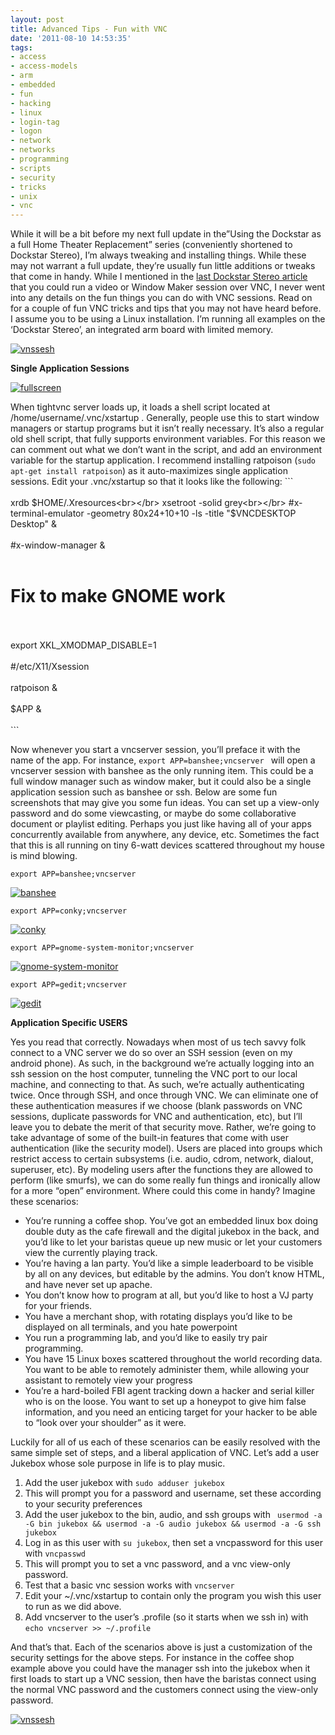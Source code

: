 ```yaml
---
layout: post
title: Advanced Tips - Fun with VNC
date: '2011-08-10 14:53:35'
tags:
- access
- access-models
- arm
- embedded
- fun
- hacking
- linux
- login-tag
- logon
- network
- networks
- programming
- scripts
- security
- tricks
- unix
- vnc
---
```



While it will be a bit before my next full update in the”Using the Dockstar as a full Home Theater Replacement” series (conveniently shortened to Dockstar Stereo), I’m always tweaking and installing things. While these may not warrant a full update, they’re usually fun little additions or tweaks that come in handy. While I mentioned in the [last Dockstar Stereo article](http://hunterdavis.com/archives/2269) that you could run a video or Window Maker session over VNC, I never went into any details on the fun things you can do with VNC sessions. Read on for a couple of fun VNC tricks and tips that you may not have heard before. I assume you to be using a Linux installation. I’m running all examples on the ‘Dockstar Stereo’, an integrated arm board with limited memory.

[![](http://66.147.244.180/~hunterda/content/images/2011/08/vnssesh1-300x176.png "vnssesh")](http://66.147.244.180/~hunterda/content/images/2011/08/vnssesh1.png)

  
**Single Application Sessions**

[![](http://66.147.244.180/~hunterda/content/images/2011/08/fullscreen1-300x168.png "fullscreen")](http://66.147.244.180/~hunterda/content/images/2011/08/fullscreen1.png)

When tightvnc server loads up, it loads a shell script located at /home/username/.vnc/xstartup . Generally, people use this to start window managers or startup programs but it isn’t really necessary. It’s also a regular old shell script, that fully supports environment variables. For this reason we can comment out what we don’t want in the script, and add an environment variable for the startup application. I recommend installing ratpoison (`sudo apt-get install ratpoison`) as it auto-maximizes single application sessions. Edit your .vnc/xstartup so that it looks like the following: ```
<br></br>
xrdb $HOME/.Xresources<br></br>
xsetroot -solid grey<br></br>
#x-terminal-emulator -geometry 80x24+10+10 -ls -title "$VNCDESKTOP Desktop" &<br></br>
#x-window-manager &<br></br>
# Fix to make GNOME work<br></br>
export XKL_XMODMAP_DISABLE=1<br></br>
#/etc/X11/Xsession<br></br>
ratpoison &<br></br>
$APP &<br></br>```

Now whenever you start a vncserver session, you’ll preface it with the name of the app. For instance, `export APP=banshee;vncserver ` will open a vncserver session with banshee as the only running item. This could be a full window manager such as window maker, but it could also be a single application session such as banshee or ssh. Below are some fun screenshots that may give you some fun ideas. You can set up a view-only password and do some viewcasting, or maybe do some collaborative document or playlist editing. Perhaps you just like having all of your apps concurrently available from anywhere, any device, etc. Sometimes the fact that this is all running on tiny 6-watt devices scattered throughout my house is mind blowing.

`export APP=banshee;vncserver `

[![](http://66.147.244.180/~hunterda/content/images/2011/08/banshee11-300x241.png "banshee")](http://66.147.244.180/~hunterda/content/images/2011/08/banshee11.png)

`export APP=conky;vncserver `

[![](http://66.147.244.180/~hunterda/content/images/2011/08/conky1-286x300.png "conky")](http://66.147.244.180/~hunterda/content/images/2011/08/conky1.png)

`export APP=gnome-system-monitor;vncserver `

[![](http://66.147.244.180/~hunterda/content/images/2011/08/gnome-system-monitor1-300x242.png "gnome-system-monitor")](http://66.147.244.180/~hunterda/content/images/2011/08/gnome-system-monitor1.png)

`export APP=gedit;vncserver `

[![](http://66.147.244.180/~hunterda/content/images/2011/08/gedit1-300x240.png "gedit")](http://66.147.244.180/~hunterda/content/images/2011/08/gedit1.png)

**Application Specific USERS**

Yes you read that correctly. Nowadays when most of us tech savvy folk connect to a VNC server we do so over an SSH session (even on my android phone). As such, in the background we’re actually logging into an ssh session on the host computer, tunneling the VNC port to our local machine, and connecting to that. As such, we’re actually authenticating twice. Once through SSH, and once through VNC. We can eliminate one of these authentication measures if we choose (blank passwords on VNC sessions, duplicate passwords for VNC and authentication, etc), but I’ll leave you to debate the merit of that security move. Rather, we’re going to take advantage of some of the built-in features that come with user authentication (like the security model). Users are placed into groups which restrict access to certain subsystems (i.e. audio, cdrom, network, dialout, superuser, etc). By modeling users after the functions they are allowed to perform (like smurfs), we can do some really fun things and ironically allow for a more “open” environment. Where could this come in handy? Imagine these scenarios:

- You’re running a coffee shop. You’ve got an embedded linux box doing double duty as the cafe firewall and the digital jukebox in the back, and you’d like to let your baristas queue up new music or let your customers view the currently playing track.
- You’re having a lan party. You’d like a simple leaderboard to be visible by all on any devices, but editable by the admins. You don’t know HTML, and have never set up apache.
- You don’t know how to program at all, but you’d like to host a VJ party for your friends.
- You have a merchant shop, with rotating displays you’d like to be displayed on all terminals, and you hate powerpoint
- You run a programming lab, and you’d like to easily try pair programming.
- You have 15 Linux boxes scattered throughout the world recording data. You want to be able to remotely administer them, while allowing your assistant to remotely view your progress
- You’re a hard-boiled FBI agent tracking down a hacker and serial killer who is on the loose. You want to set up a honeypot to give him false information, and you need an enticing target for your hacker to be able to “look over your shoulder” as it were.

Luckily for all of us each of these scenarios can be easily resolved with the same simple set of steps, and a liberal application of VNC. Let’s add a user Jukebox whose sole purpose in life is to play music.

1. Add the user jukebox with `sudo adduser jukebox`
2. This will prompt you for a password and username, set these according to your security preferences
3. Add the user jukebox to the bin, audio, and ssh groups with ` usermod -a -G bin jukebox && usermod -a -G audio jukebox && usermod -a -G ssh jukebox`
4. Log in as this user with `su jukebox`, then set a vncpassword for this user with `vncpasswd`
5. This will prompt you to set a vnc password, and a vnc view-only password.
6. Test that a basic vnc session works with `vncserver`
7. Edit your ~/.vnc/xstartup to contain only the program you wish this user to run as we did above.
8. Add vncserver to the user’s .profile (so it starts when we ssh in) with `echo vncserver >> ~/.profile`

And that’s that. Each of the scenarios above is just a customization of the security settings for the above steps. For instance in the coffee shop example above you could have the manager ssh into the jukebox when it first loads to start up a VNC session, then have the baristas connect using the normal VNC password and the customers connect using the view-only password.

[![](http://66.147.244.180/~hunterda/content/images/2011/08/vnssesh1-300x176.png "vnssesh")](http://66.147.244.180/~hunterda/content/images/2011/08/vnssesh1.png)


